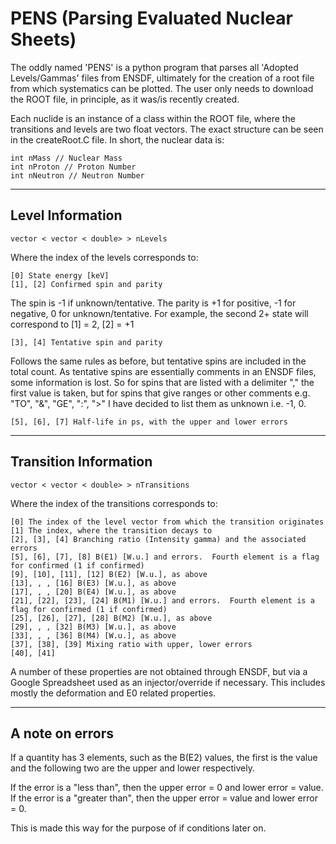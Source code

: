 # PENS (Parsing Evaluated Nuclear Sheets)
The oddly named 'PENS' is a python program that parses all 'Adopted Levels/Gammas' files from ENSDF, ultimately for the creation of a root file from which systematics can be plotted.  The user only needs to download the ROOT file, in principle, as it was/is recently created.  

Each nuclide is an instance of a class within the ROOT file, where the transitions and levels are two float vectors.  The exact structure can be seen in the createRoot.C file.  In short, the nuclear data is:

    int nMass // Nuclear Mass
    int nProton // Proton Number
    int nNeutron // Neutron Number

---  
## Level Information

    vector < vector < double> > nLevels

Where the index of the levels corresponds to:

    [0] State energy [keV]
    [1], [2] Confirmed spin and parity
  
The spin is -1 if unknown/tentative.  The parity is +1 for positive, -1 for negative, 0 for unknown/tentative.  For example, the second 2+ state will correspond to [1] = 2, [2] = +1

    [3], [4] Tentative spin and parity

Follows the same rules as before, but tentative spins are included in the total count.  As tentative spins are essentially comments in an ENSDF files, some information is lost.  So for spins that are listed with a delimiter "," the first value is taken, but for spins that give ranges or other comments e.g. "TO", "&", "GE", ":", ">" I have decided to list them as unknown i.e. -1, 0.

    [5], [6], [7] Half-life in ps, with the upper and lower errors

---
## Transition Information

    vector < vector < double> > nTransitions

Where the index of the transitions corresponds to:


    [0] The index of the level vector from which the transition originates
    [1] The index, where the transition decays to
    [2], [3], [4] Branching ratio (Intensity gamma) and the associated errors
    [5], [6], [7], [8] B(E1) [W.u.] and errors.  Fourth element is a flag for confirmed (1 if confirmed)
    [9], [10], [11], [12] B(E2) [W.u.], as above
    [13], , , [16] B(E3) [W.u.], as above
    [17], , , [20] B(E4) [W.u.], as above
    [21], [22], [23], [24] B(M1) [W.u.] and errors.  Fourth element is a flag for confirmed (1 if confirmed)
    [25], [26], [27], [28] B(M2) [W.u.], as above
    [29], , , [32] B(M3) [W.u.], as above
    [33], , , [36] B(M4) [W.u.], as above
    [37], [38], [39] Mixing ratio with upper, lower errors
    [40], [41]

A number of these properties are not obtained through ENSDF, but via a Google Spreadsheet used as an injector/override if necessary.  This includes mostly the deformation and E0 related properties.

---
## A note on errors
If a quantity has 3 elements, such as the B(E2) values, the first is the value and the following two are the upper and lower respectively.  

If the error is a "less than", then the upper error = 0 and lower error = value.  
If the error is a "greater than", then the upper error = value and lower error = 0.  

This is made this way for the purpose of if conditions later on.

